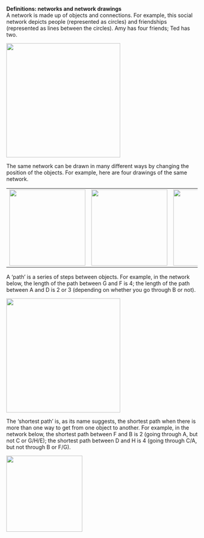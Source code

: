 **Definitions: networks and network drawings**  
A network is made up of objects and connections. For example, this social network depicts people (represented as circles) and friendships (represented as lines between the circles). Amy has four friends; Ted has two.

<img src="assets/images/1.jpg" width="300px"/>

The same network can be drawn in many different ways by changing the position of the objects. For example, here are four drawings of the same network.

<table style="width:100%; text-align:center; vertical-align:middle;">
  <tr>
    <td><img src="assets/images/2.jpg" width="200"/></td>
    <td><img src="assets/images/3.jpg" width="200"/></td>
    <td><img src="assets/images/4.jpg" width="200"/></td>
    <td><img src="assets/images/5.jpg" width="200"/></td>
  </tr>
</table>

A ‘path’ is a series of steps between objects. For example, in the network below, the length of the path between G and F is 4; the length of the path between A and D is 2 or 3 (depending on whether you go through B or not).

<img src="assets/images/6.jpg" width="300px"/>

The ‘shortest path’ is, as its name suggests, the shortest path when there is more than one way to get from one object to another.
For example, in the network below, the shortest path between F and B is 2 (going through A, but not C or G/H/E); the shortest path between D and H is 4 (going through C/A, but not through B or F/G).

<img src="assets/images/7.jpg" width="200px"/>

